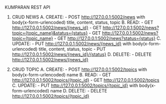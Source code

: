 KUMPARAN REST API

1. CRUD NEWS
	A. CREATE:
		- POST http://127.0.0.1:5002/news with body(x-form-urlencoded) title, content, status, topic
	B. READ:
		- GET http://127.0.0.1:5002/news/{news_id}
		- GET http://127.0.0.1:5002/news?topic={topic_name}&status={status}
		- GET http://127.0.0.1:5002/news?topic={topic_name}
		- GET http://127.0.0.1:5002/news?status={status}
	C. UPDATE:
		- PUT http://127.0.0.1:5002/news/{news_id} with body(x-form-urlencoded) title, content, status, topic
		- PUT http://127.0.0.1:5002/news/{news_id}/{status}
	D. DELETE:
		- DELETE http://127.0.0.1:5002/news/{news_id}

2. CRUD TOPIC
	A. CREATE:
		- POST http://127.0.0.1:5002/topics with body(x-form-urlencoded) name
	B. READ:
		- GET http://127.0.0.1:5002/topics/{topic_id}
		- GET http://127.0.0.1:5002/topics
	C. UPDATE:
		- PUT http://127.0.0.1:5002/topics/{topic_id} with body(x-form-urlencoded) name
	D. DELETE:
		- DELETE http://127.0.0.1:5002/topics/{topic_id}

